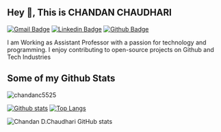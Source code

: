 
## Hey 👋, This is CHANDAN CHAUDHARI
[![Gmail Badge](https://img.shields.io/badge/-chaudhari.chandan22@gmail.com-c14438?style=flat&logo=Gmail&logoColor=white&link=mailto:chaudhari.chandan22@gmail.com)](mailto:chaudhari.chandan22@gmail.com) 
[![Linkedin Badge](https://img.shields.io/badge/-chandanchaudhari-746021style=flat&logo=Linkedin&logoColor=white&link=https://www.linkedin.com/in/chandanchaudhari-746021/)](https://www.linkedin.com/in/chandanchaudhari-746021/) [![Github Badge](https://img.shields.io/badge/-chandanc5525-grey?style=flat&logo=github&logoColor=white&link=https://github.com/chandanc5525/)](https://www.github.com/chandanc5525/) <p align='left'>I am Working as Assistant Professor with a passion for technology and programming. I enjoy contributing to open-source projects on Github and Tech Industries</p>
## Some of my Github Stats
<p align=left> <img src=https://komarev.com/ghpvc/?username=chandanc5525 alt=chandanc5525 /> </p>

[![Github stats](https://github-readme-stats.vercel.app/api?username=chandanc5525&show_icons=true&include_all_commits=true)](https://github.com/chandanc5525/github-readme-stats)
[![Top Langs](https://github-readme-stats.vercel.app/api/top-langs/?username=chandanc5525&layout=compact)](https://github.com/chandanc5525/github-readme-stats)




![Chandan D.Chaudhari GitHub stats](https://github-readme-stats.vercel.app/api?username=chandanc5525&show_icons=true)
